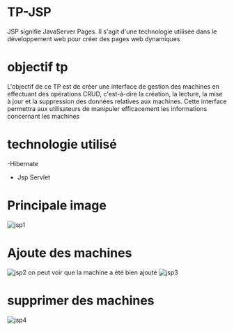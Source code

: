 # TP-JSP
JSP signifie JavaServer Pages. Il s'agit d'une technologie utilisée dans le développement web pour créer des pages web dynamiques
# objectif tp

L'objectif de ce TP est de créer une interface de gestion des machines en effectuant des opérations CRUD, c'est-à-dire la création, la lecture, la mise à jour et la suppression des données relatives aux machines. Cette interface permettra aux utilisateurs de manipuler efficacement les informations concernant les machines

# technologie utilisé
-Hibernate
- Jsp Servlet
# Principale image
![jsp1](https://github.com/Oussama-Errahimi20032/TP-JSP/assets/147452642/4a6eaff7-a268-4037-9013-ac26fe89ff18)

# Ajoute des machines
![jsp2](https://github.com/Oussama-Errahimi20032/TP-JSP/assets/147452642/d4944f03-6c77-4b14-a46e-57c0dc6e9f33)
on peut voir que la machine a été bien ajouté
![jsp3](https://github.com/Oussama-Errahimi20032/TP-JSP/assets/147452642/efd46af4-c6ed-43f6-9c96-866dc4a0a1e6)

# supprimer des machines

![jsp4](https://github.com/Oussama-Errahimi20032/TP-JSP/assets/147452642/b38459cc-f378-4a57-b3e3-9b1c4b69ef78)
